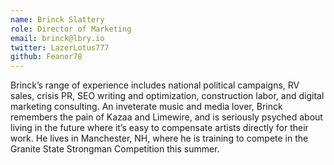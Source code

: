 ```yaml
---
name: Brinck Slattery
role: Director of Marketing
email: brinck@lbry.io
twitter: LazerLotus777
github: Feanor78
---
```

Brinck’s range of experience includes national political campaigns, RV sales, crisis PR, SEO writing and optimization, construction labor, and digital marketing consulting. An inveterate music and media lover, Brinck remembers the pain of Kazaa and Limewire, and is seriously psyched about living in the future where it’s easy to compensate artists directly for their work. He lives in Manchester, NH, where he is training to compete in the Granite State Strongman Competition this summer.

